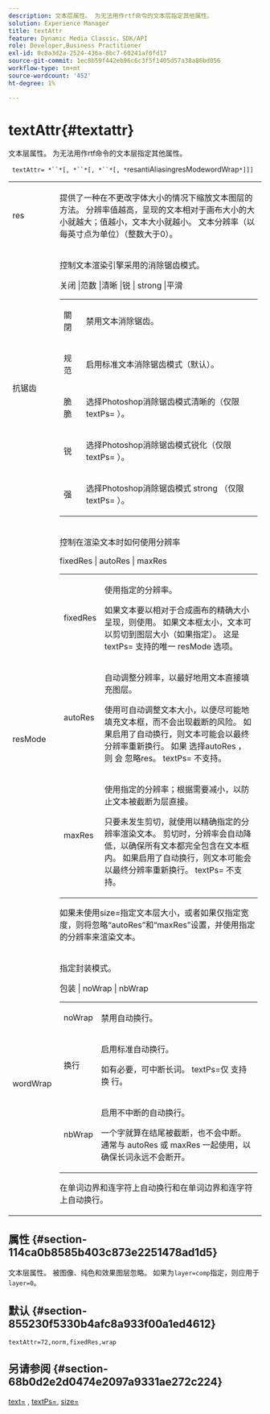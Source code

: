 ```yaml
---
description: 文本层属性。 为无法用作rtf命令的文本层指定其他属性。
solution: Experience Manager
title: textAttr
feature: Dynamic Media Classic，SDK/API
role: Developer,Business Practitioner
exl-id: 0c8a3d2a-2524-436a-8bc7-60241af0fd17
source-git-commit: 1ec8b59f442eb96c6c3f5f1405d57a38a86bd056
workflow-type: tm+mt
source-wordcount: '452'
ht-degree: 1%

---
```


# textAttr{#textattr}

文本层属性。 为无法用作rtf命令的文本层指定其他属性。

` textAttr= *``*[, *``*[, *``*[, *`resantiAliasingresModewordWrap`*]]]`

<table id="simpletable_0072BF7DF52B4959A14EDEF60A6EBDEE"> 
 <tr class="strow"> 
  <td class="stentry"> <p> <span class="codeph"> <span class="varname"> res  </span> </span> </p> </td> 
  <td class="stentry"> <p>提供了一种在不更改字体大小的情况下缩放文本图层的方法。 分辨率值越高，呈现的文本相对于画布大小的大小就越大；值越小，文本大小就越小。 文本分辨率（以每英寸点为单位）（整数大于0）。 </p> </td> 
 </tr> 
 <tr class="strow"> 
  <td class="stentry"> <p> <span class="codeph"> <span class="varname"> 抗锯齿  </span> </span> </p> </td> 
  <td class="stentry"> <p>控制文本渲染引擎采用的消除锯齿模式。 </p> <p> <span class="codeph"> 关闭 |范数 |清晰 |锐 | strong |平滑  </span> </p> <p> 
    <table id="simpletable_AE2331118FCA4BC7877233E287CED6A4"> 
     <tr class="strow"> 
      <td class="stentry"> <p> <span class="codeph"> 關閉 </span> </p> </td> 
      <td class="stentry"> <p>禁用文本消除锯齿。 </p> </td> 
     </tr> 
     <tr class="strow"> 
      <td class="stentry"> <p> <span class="codeph"> 规范  </span> </p> </td> 
      <td class="stentry"> <p>启用标准文本消除锯齿模式（默认）。 </p> </td> 
     </tr> 
     <tr class="strow"> 
      <td class="stentry"> <p> <span class="codeph"> 脆脆  </span> </p> </td> 
      <td class="stentry"> <p>选择Photoshop消除锯齿模式<span class="codeph">清晰的</span>（仅限<span class="codeph"> textPs= </span>）。 </p> </td> 
     </tr> 
     <tr class="strow"> 
      <td class="stentry"> <p> <span class="codeph"> 锐  </span> </p> </td> 
      <td class="stentry"> <p>选择Photoshop消除锯齿模式<span class="codeph">锐化</span>（仅限<span class="codeph"> textPs= </span>）。 </p> </td> 
     </tr> 
     <tr class="strow"> 
      <td class="stentry"> <p> <span class="codeph"> 强 </span> </p> </td> 
      <td class="stentry"> <p>选择Photoshop消除锯齿模式<span class="codeph"> strong </span>（仅限<span class="codeph"> textPs= </span>）。 </p> </td> 
     </tr> 
    </table> </p> </td> 
 </tr> 
 <tr class="strow"> 
  <td class="stentry"> <p> <span class="codeph"> <span class="varname"> resMode </span> </span> </p> </td> 
  <td class="stentry"> <p>控制在渲染文本时如何使用分辨率 </p> <p> <span class="codeph"> fixedRes | autoRes | maxRes  </span> </p> <p> 
    <table id="simpletable_2CFC06DB37154C7C92614FDF7A818DB5"> 
     <tr class="strow"> 
      <td class="stentry"> <p> <span class="codeph"> fixedRes  </span> </p> </td> 
      <td class="stentry"> <p>使用指定的分辨率。 </p> <p>如果文本要以相对于合成画布的精确大小呈现，则使用。 如果文本框太小，文本可以剪切到图层大小（如果指定）。 这是<span class="codeph"> textPs= </span>支持的唯一<span class="varname"> resMode </span>选项。 </p> </td> 
     </tr> 
     <tr class="strow"> 
      <td class="stentry"> <p> <span class="codeph"> autoRes  </span> </p> </td> 
      <td class="stentry"> <p>自动调整分辨率，以最好地用文本直接填充图层。 </p> <p>使用可自动调整文本大小，以便尽可能地填充文本框，而不会出现截断的风险。 如果启用了自动换行，则文本可能会以最终分辨率重新换行。 <span class="varname"> 如果 </span> 选择autoRes ，则 <span class="codeph"> 会 </span> 忽略res。<span class="codeph"> textPs= </span>不支持。 </p> </td> 
     </tr> 
     <tr class="strow"> 
      <td class="stentry"> <p> <span class="codeph"> maxRes  </span> </p> </td> 
      <td class="stentry"> <p>使用指定的分辨率；根据需要减小，以防止文本被截断为层直接。 </p> <p>只要未发生剪切，就使用以精确指定的分辨率渲染文本。 剪切时，分辨率会自动降低，以确保所有文本都完全包含在文本框内。 如果启用了自动换行，则文本可能会以最终分辨率重新换行。 <span class="codeph"> textPs= </span>不支持。 </p> </td> 
     </tr> 
    </table> </p> <p>如果未使用size=指定文本层大小，或者如果仅指定宽度，则将忽略“autoRes”和“maxRes”设置，并使用指定的分辨率来渲染文本。 </p> </td> 
 </tr> 
 <tr class="strow"> 
  <td class="stentry"> <p> <span class="codeph"> <span class="varname"> wordWrap  </span> </span> </p> </td> 
  <td class="stentry"> <p>指定封装模式。 </p> <p> <span class="codeph"> 包装 | noWrap | nbWrap  </span> </p> <p> 
    <table id="simpletable_FF2510E029EC41E29BC30D9FC2923EA3"> 
     <tr class="strow"> 
      <td class="stentry"> <p> <span class="codeph"> noWrap  </span> </p> </td> 
      <td class="stentry"> <p>禁用自动换行。 </p> </td> 
     </tr> 
     <tr class="strow"> 
      <td class="stentry"> <p> <span class="codeph"> 换行 </span> </p> </td> 
      <td class="stentry"> <p>启用标准自动换行。 </p> <p>如有必要，可中断长词。 <span class="codeph"> textPs=仅 </span> 支持 <span class="codeph"> 换 </span>行。 </p> </td> 
     </tr> 
     <tr class="strow"> 
      <td class="stentry"> <p> <span class="codeph"> nbWrap  </span> </p> </td> 
      <td class="stentry"> <p>启用不中断的自动换行。 </p> <p>一个字就算在结尾被截断，也不会中断。 通常与<span class="codeph"> autoRes </span>或<span class="codeph"> maxRes </span>一起使用，以确保长词永远不会断开。 </p> </td> 
     </tr> 
    </table> </p> <p><span class="codeph">在单词边界和连字符上自动换行</span>和<span class="codeph">在单词边界和连字符上自动换行</span>。 </p> </td> 
 </tr> 
</table>

## 属性 {#section-114ca0b8585b403c873e2251478ad1d5}

文本层属性。 被图像、纯色和效果图层忽略。 如果为`layer=comp`指定，则应用于`layer=0`。

## 默认 {#section-855230f5330b4afc8a933f00a1ed4612}

`textAttr=72,norm,fixedRes,wrap`

## 另请参阅 {#section-68b0d2e2d0474e2097a9331ae272c224}

[text=](../../../../../is-api/http-ref/image-serving-api-ref/c-http-protocol-reference/c-command-reference/r-text.md#reference-84634052e48548539a1ef63cbe41f22f) ,  [textPs=](../../../../../is-api/http-ref/image-serving-api-ref/c-http-protocol-reference/c-command-reference/r-textps.md#reference-4209a2a6169f44278da2647cfb0cd767),  [size=](../../../../../is-api/http-ref/image-serving-api-ref/c-http-protocol-reference/c-data-types/r-size.md#reference-04d383f32c7b4003bed9978cb854747b)
